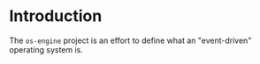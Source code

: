 # Introduction

The `os-engine` project is an effort to define what an "event-driven" operating system is.
